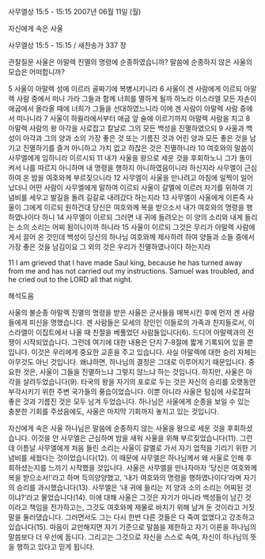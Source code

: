사무엘상 15:5 - 15:15 
2007년 06월 11일 (월)

자신에게 속은 사울



사무엘상 15:5 - 15:15 / 새찬송가 337 장


관찰질문
사울은 아말렉 진멸의 명령에 순종하였습니까?
말씀에 순종하지 않은 사울의 모습은 어떠합니까? 

5 사울이 아말렉 성에 이르러 골짜기에 복병시키니라 
6 사울이 겐 사람에게 이르되 아말렉 사람 중에서 떠나 가라 그들과 함께 너희를 멸하게 될까 하노라 이스라엘 모든 자손이 애굽에서 올라올 때에 너희가 그들을 선대하였느니라 이에 겐 사람이 아말렉 사람 중에서 떠나니라 7 사울이 하윌라에서부터 애굽 앞 술에 이르기까지 아말렉 사람을 치고 8 아말렉 사람의 왕 아각을 사로잡고 칼날로 그의 모든 백성을 진멸하였으되 9 사울과 백성이 아각과 그의 양과 소의 가장 좋은 것 또는 기름진 것과 어린 양과 모든 좋은 것을 남기고 진멸하기를 즐겨 아니하고 가치 없고 하찮은 것은 진멸하니라 10 여호와의 말씀이 사무엘에게 임하니라 이르시되 11 내가 사울을 왕으로 세운 것을 후회하노니 그가 돌이켜서 나를 따르지 아니하며 내 명령을 행하지 아니하였음이니라 하신지라 사무엘이 근심하여 온 밤을 여호와께 부르짖으니라 12 사무엘이 사울을 만나려고 아침에 일찍이 일어났더니 어떤 사람이 사무엘에게 말하여 이르되 사울이 갈멜에 이르러 자기를 위하여 기념비를 세우고 발길을 돌려 길갈로 내려갔다 하는지라 13 사무엘이 사울에게 이른즉 사울이 그에게 이르되 원하건대 당신은 여호와께 복을 받으소서 내가 여호와의 명령을 행하였나이다 하니 14 사무엘이 이르되 그러면 내 귀에 들려오는 이 양의 소리와 내게 들리는 소의 소리는 어찌 됨이니이까 하니라 15 사울이 이르되 그것은 무리가 아말렉 사람에게서 끌어 온 것인데 백성이 당신의 하나님 여호와께 제사하려 하여 양들과 소들 중에서 가장 좋은 것을 남김이요 그 외의 것은 우리가 진멸하였나이다 하는지라  

11 I am grieved that I have made Saul king, because he has turned away from me and has not carried out my instructions. Samuel was troubled, and he cried out to the LORD all that night.

해석도움





사울의 불순종  아말렉 진멸의 명령을 받은 사울은 군사들을 매복시킨 후에 먼저 겐 사람들에게 피신을 명했습니다. 겐 사람들은 모세의 장인인 이들로의 가족과 친지들로서, 이스라엘이 이집트에서 나올 때 친절을 베풀었던 사람들입니다(6). 드디어 아말렉과의 전쟁이 시작되었습니다. 그런데 여기에 대한 내용은 단지 7-8절에 짧게 기록되어 있을 뿐입니다. 이것은 우리에게 중요한 교훈을 주고 있습니다. 사실 아말렉에 대한 승리 자체는 아무것도 아닌 것입니다. 왜냐하면, 하나님의 결정은 그대로 이루어지기 때문입니다. 중요한 것은, 사울이 그들을 진멸하느냐 그렇지 않느냐 하는 것입니다. 하지만, 사울은 아각을 살려두었습니다(9). 타국의 왕을 자기의 포로로 두는 것은 자신의 승리를 오랫동안 부각시키기 위한 주변 국가들의 풍습이었습니다. 이뿐 아니라 사울은 탐심에 사로잡혀 좋은 것과 기름진 것은 모두 남겨 두었습니다. 하나님은 사울에게 순종을 보일 수 있는 충분한 기회를 주셨음에도, 사울은 마지막 기회까지 놓치고 있는 것입니다.   

자신에게 속은 사울  하나님은 말씀에 순종하지 않는 사울을 왕으로 세운 것을 후회하셨습니다. 이것을 안 사무엘은 근심하며 밤을 새워 사울을 위해 부르짖었습니다(11). 그런데 이튿날 사무엘에게 처음 들린 소리는 사울이 갈멜로 가서 자기 업적을 기리기 위한 기념비를 세웠다는 것이었습니다(12). 이 때문에 사무엘은 하나님께서 왜 사울로 인해 후회하셨는지를 느끼기 시작했을 것입니다. 사울은 사무엘을 만나자마자 ‘당신은 여호와께 복을 받으소서!’라고 하며 득의양양했고, ‘내가 여호와의 명령을 행하였나이다’라며 자기의 승리를 과시했습니다(13). 사무엘은 ‘내 귀에 들리는 저 양과 소의 소리는 어찌된 것이냐?’라고 물었습니다(14). 이에 대해 사울은 그것은 자기가 아니라 백성들이 남긴 것이라고 책임을 전가하고는, 그것도 여호와께 제물로 바치기 위해 남겨 둔 것이라고 거짓말을 둘러댔습니다. 그러면서도 그는 다시 한번 다른 것들은 다 죽여 없앴다고 강조하고 있습니다(15). 마음이 교만해지면 자기 기준으로 말씀을 제한하고 자기 이론을 하나님의 말씀보다 더 우선에 둡니다. 그리고는 그것으로 자신을 스스로 속여, 자신이 하나님의 뜻을 행하고 있다고 믿게 됩니다.